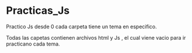 # Practicas_Js
Practico Js desde 0 cada carpeta tiene un tema en especifico.

Todas las capetas contienen archivos html  y Js , el cual viene vacio para ir practicano cada tema.
